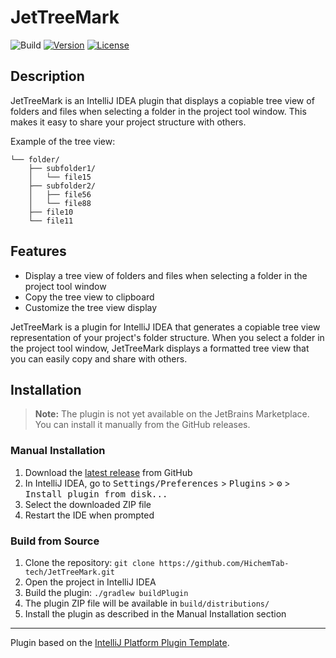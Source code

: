 # JetTreeMark

![Build](https://github.com/HichemTab-tech/JetTreeMark/workflows/Build/badge.svg)
[![Version](https://img.shields.io/badge/version-0.0.1-blue.svg)](https://github.com/HichemTab-tech/JetTreeMark/releases)
[![License](https://img.shields.io/badge/license-MIT-green.svg)](https://github.com/HichemTab-tech/JetTreeMark/blob/main/LICENSE)

## Description

JetTreeMark is an IntelliJ IDEA plugin that displays a copiable tree view of folders and files when selecting a folder in the project tool window. This makes it easy to share your project structure with others.

Example of the tree view:
```
└── folder/
    ├── subfolder1/
    │   └── file15
    ├── subfolder2/
    │   ├── file56
    │   └── file88
    ├── file10
    └── file11
```

## Features

- Display a tree view of folders and files when selecting a folder in the project tool window
- Copy the tree view to clipboard
- Customize the tree view display

<!-- Plugin description -->
JetTreeMark is a plugin for IntelliJ IDEA that generates a copiable tree view representation of your project's folder structure. When you select a folder in the project tool window, JetTreeMark displays a formatted tree view that you can easily copy and share with others.
<!-- Plugin description end -->

## Installation

> **Note:** The plugin is not yet available on the JetBrains Marketplace. You can install it manually from the GitHub releases.

### Manual Installation

1. Download the [latest release](https://github.com/HichemTab-tech/JetTreeMark/releases/latest) from GitHub
2. In IntelliJ IDEA, go to <kbd>Settings/Preferences</kbd> > <kbd>Plugins</kbd> > <kbd>⚙️</kbd> > <kbd>Install plugin from disk...</kbd>
3. Select the downloaded ZIP file
4. Restart the IDE when prompted

### Build from Source

1. Clone the repository: `git clone https://github.com/HichemTab-tech/JetTreeMark.git`
2. Open the project in IntelliJ IDEA
3. Build the plugin: `./gradlew buildPlugin`
4. The plugin ZIP file will be available in `build/distributions/`
5. Install the plugin as described in the Manual Installation section


---
Plugin based on the [IntelliJ Platform Plugin Template][template].

[template]: https://github.com/JetBrains/intellij-platform-plugin-template
[docs:plugin-description]: https://plugins.jetbrains.com/docs/intellij/plugin-user-experience.html#plugin-description-and-presentation
